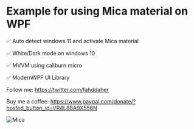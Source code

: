 # Example for using Mica material on WPF

✅ Auto detect windows 11 and activate Mica material 

✅ White/Dark mode on windows 10 

✅ MVVM using caliburn micro 

✅ ModernWPF UI Library

Follow me:
https://twitter.com/fahddaher

Buy me a coffee:
https://www.paypal.com/donate/?hosted_button_id=VR4L8BA9X556N


![Mica](https://github.com/fahdd95/Example-for-using-Mica-material-on-WPF/blob/main/Preview/Mica.png)
 
